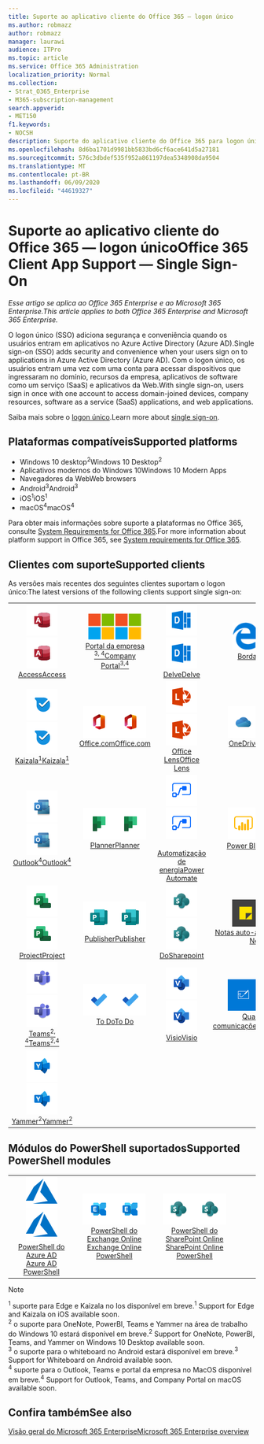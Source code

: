 ```yaml
---
title: Suporte ao aplicativo cliente do Office 365 — logon único
ms.author: robmazz
author: robmazz
manager: laurawi
audience: ITPro
ms.topic: article
ms.service: Office 365 Administration
localization_priority: Normal
ms.collection:
- Strat_O365_Enterprise
- M365-subscription-management
search.appverid:
- MET150
f1.keywords:
- NOCSH
description: Suporte do aplicativo cliente do Office 365 para logon único.
ms.openlocfilehash: 8d6ba1701d9981bb5833bd6cf6ace641d5a27181
ms.sourcegitcommit: 576c3dbdef535f952a861197dea5348908da9504
ms.translationtype: MT
ms.contentlocale: pt-BR
ms.lasthandoff: 06/09/2020
ms.locfileid: "44619327"
---
```

# <a name="office-365-client-app-support--single-sign-on"></a><span data-ttu-id="43335-103">Suporte ao aplicativo cliente do Office 365 — logon único</span><span class="sxs-lookup"><span data-stu-id="43335-103">Office 365 Client App Support — Single Sign-On</span></span>

<span data-ttu-id="43335-104">*Esse artigo se aplica ao Office 365 Enterprise e ao Microsoft 365 Enterprise.*</span><span class="sxs-lookup"><span data-stu-id="43335-104">*This article applies to both Office 365 Enterprise and Microsoft 365 Enterprise.*</span></span>

<span data-ttu-id="43335-105">O logon único (SSO) adiciona segurança e conveniência quando os usuários entram em aplicativos no Azure Active Directory (Azure AD).</span><span class="sxs-lookup"><span data-stu-id="43335-105">Single sign-on (SSO) adds security and convenience when your users sign on to applications in Azure Active Directory (Azure AD).</span></span> <span data-ttu-id="43335-106">Com o logon único, os usuários entram uma vez com uma conta para acessar dispositivos que ingressaram no domínio, recursos da empresa, aplicativos de software como um serviço (SaaS) e aplicativos da Web.</span><span class="sxs-lookup"><span data-stu-id="43335-106">With single sign-on, users sign in once with one account to access domain-joined devices, company resources, software as a service (SaaS) applications, and web applications.</span></span>

<span data-ttu-id="43335-107">Saiba mais sobre o [logon único](https://docs.microsoft.com/azure/active-directory/manage-apps/what-is-single-sign-on).</span><span class="sxs-lookup"><span data-stu-id="43335-107">Learn more about [single sign-on](https://docs.microsoft.com/azure/active-directory/manage-apps/what-is-single-sign-on).</span></span>

## <a name="supported-platforms"></a><span data-ttu-id="43335-108">Plataformas compatíveis</span><span class="sxs-lookup"><span data-stu-id="43335-108">Supported platforms</span></span>

 - <span data-ttu-id="43335-109">Windows 10 desktop<sup>2</sup></span><span class="sxs-lookup"><span data-stu-id="43335-109">Windows 10 Desktop<sup>2</sup></span></span>
 - <span data-ttu-id="43335-110">Aplicativos modernos do Windows 10</span><span class="sxs-lookup"><span data-stu-id="43335-110">Windows 10 Modern Apps</span></span>
 - <span data-ttu-id="43335-111">Navegadores da Web</span><span class="sxs-lookup"><span data-stu-id="43335-111">Web browsers</span></span>
 - <span data-ttu-id="43335-112">Android<sup>3</sup></span><span class="sxs-lookup"><span data-stu-id="43335-112">Android<sup>3</sup></span></span>
 - <span data-ttu-id="43335-113">iOS<sup>1</sup></span><span class="sxs-lookup"><span data-stu-id="43335-113">iOS<sup>1</sup></span></span>
 - <span data-ttu-id="43335-114">macOS<sup>4</sup></span><span class="sxs-lookup"><span data-stu-id="43335-114">macOS<sup>4</sup></span></span>

<span data-ttu-id="43335-115">Para obter mais informações sobre suporte a plataformas no Office 365, consulte [System Requirements for Office 365](https://products.office.com/office-system-requirements).</span><span class="sxs-lookup"><span data-stu-id="43335-115">For more information about platform support in Office 365, see [System requirements for Office 365](https://products.office.com/office-system-requirements).</span></span>

## <a name="supported-clients"></a><span data-ttu-id="43335-116">Clientes com suporte</span><span class="sxs-lookup"><span data-stu-id="43335-116">Supported clients</span></span>

<span data-ttu-id="43335-117">As versões mais recentes dos seguintes clientes suportam o logon único:</span><span class="sxs-lookup"><span data-stu-id="43335-117">The latest versions of the following clients support single sign-on:</span></span>

| | | | | | |
|:---:|:---:|:---:|:---:|:---:|:---:|
| <span data-ttu-id="43335-118">![Ícone do Access](media/o365-access-64x64.png)</span><span class="sxs-lookup"><span data-stu-id="43335-118">![Access icon](media/o365-access-64x64.png)</span></span> <br> [<span data-ttu-id="43335-119">Access</span><span class="sxs-lookup"><span data-stu-id="43335-119">Access</span></span>](https://products.office.com/access) | <span data-ttu-id="43335-120">![Ícone do portal da empresa](media/o365-microsoft-64x64.png)</span><span class="sxs-lookup"><span data-stu-id="43335-120">![Company portal icon](media/o365-microsoft-64x64.png)</span></span> <br> [<span data-ttu-id="43335-121">Portal da empresa <br> <sup>3, 4</sup></span><span class="sxs-lookup"><span data-stu-id="43335-121">Company <br> Portal<sup>3,4</sup> </span></span>](https://docs.microsoft.com/intune-user-help/sign-in-to-the-company-portal) | <span data-ttu-id="43335-122">![Ícone do Delve](media/o365-delve-64x64.png)</span><span class="sxs-lookup"><span data-stu-id="43335-122">![Delve icon](media/o365-delve-64x64.png)</span></span> <br> [<span data-ttu-id="43335-123">Delve</span><span class="sxs-lookup"><span data-stu-id="43335-123">Delve</span></span>](https://products.office.com/business/intelligent-search) | <span data-ttu-id="43335-124">![Ícone de borda](media/o365-edge-64x64.png)</span><span class="sxs-lookup"><span data-stu-id="43335-124">![Edge icon](media/o365-edge-64x64.png)</span></span> <br> [<span data-ttu-id="43335-125">Borda<sup>1</sup></span><span class="sxs-lookup"><span data-stu-id="43335-125">Edge<sup>1</sup></span></span>](https://www.microsoft.com/windows/microsoft-edge) | <span data-ttu-id="43335-126">![Ícone do Excel](media/o365-excel-64x64.png)</span><span class="sxs-lookup"><span data-stu-id="43335-126">![Excel icon](media/o365-excel-64x64.png)</span></span> <br> [<span data-ttu-id="43335-127">Excel</span><span class="sxs-lookup"><span data-stu-id="43335-127">Excel</span></span>](https://products.office.com/excel) 
| <span data-ttu-id="43335-128">![Ícone do Kaizala](media/o365-kaizala-64x64.png)</span><span class="sxs-lookup"><span data-stu-id="43335-128">![Kaizala icon](media/o365-kaizala-64x64.png)</span></span> <br> [<span data-ttu-id="43335-129">Kaizala<sup>1</sup></span><span class="sxs-lookup"><span data-stu-id="43335-129">Kaizala<sup>1</sup></span></span>](https://products.office.com/en/business/microsoft-kaizala) | <span data-ttu-id="43335-130">![Ícone de Office.com](media/o365-office-64x64.png)</span><span class="sxs-lookup"><span data-stu-id="43335-130">![Office.com icon](media/o365-office-64x64.png)</span></span> <br> [<span data-ttu-id="43335-131">Office.com</span><span class="sxs-lookup"><span data-stu-id="43335-131">Office.com</span></span>](https://www.office.com/) | <span data-ttu-id="43335-132">![Ícone de lente](media/o365-lens-64x64.png)</span><span class="sxs-lookup"><span data-stu-id="43335-132">![Lens icon](media/o365-lens-64x64.png)</span></span> <br> [<span data-ttu-id="43335-133">Office Lens</span><span class="sxs-lookup"><span data-stu-id="43335-133">Office Lens</span></span>](https://www.microsoft.com/p/office-lens/9wzdncrfj3t8?activetab=pivot%3Aoverviewtab) | <span data-ttu-id="43335-134">![Ícone do OneDrive for Business](media/o365-OneDrive-64x64.png)</span><span class="sxs-lookup"><span data-stu-id="43335-134">![OneDrive for Business icon](media/o365-OneDrive-64x64.png)</span></span> <br> [<span data-ttu-id="43335-135">OneDrive</span><span class="sxs-lookup"><span data-stu-id="43335-135">OneDrive</span></span>](https://products.office.com/onedrive-for-business/online-cloud-storage) | <span data-ttu-id="43335-136">![Ícone do OneNote](media/o365-OneNote-64x64.png)</span><span class="sxs-lookup"><span data-stu-id="43335-136">![OneNote icon](media/o365-OneNote-64x64.png)</span></span> <br> [<span data-ttu-id="43335-137">OneNote<sup>2</sup></span><span class="sxs-lookup"><span data-stu-id="43335-137">OneNote<sup>2</sup></span></span>](https://products.office.com/onenote) 
| <span data-ttu-id="43335-138">![Ícone do Outlook](media/o365-outlook-64x64.png)</span><span class="sxs-lookup"><span data-stu-id="43335-138">![Outlook icon](media/o365-outlook-64x64.png)</span></span> <br> [<span data-ttu-id="43335-139">Outlook<sup>4</sup></span><span class="sxs-lookup"><span data-stu-id="43335-139">Outlook<sup>4</sup></span></span>](https://products.office.com/outlook) | <span data-ttu-id="43335-140">![Ícone do Planner](media/o365-planner-64x64.png)</span><span class="sxs-lookup"><span data-stu-id="43335-140">![Planner icon](media/o365-planner-64x64.png)</span></span> <br> [<span data-ttu-id="43335-141">Planner</span><span class="sxs-lookup"><span data-stu-id="43335-141">Planner</span></span>](https://products.office.com/business/task-management-software) | <span data-ttu-id="43335-142">![Ícone de automatização de energia](media/o365-flow-64x64.png)</span><span class="sxs-lookup"><span data-stu-id="43335-142">![Power Automate icon](media/o365-flow-64x64.png)</span></span> <br> [<span data-ttu-id="43335-143"><br>Automatização de energia</span><span class="sxs-lookup"><span data-stu-id="43335-143">Power <br> Automate</span></span>](https://flow.microsoft.com) | <span data-ttu-id="43335-144">![Ícone do PowerBI](media/o365-powerbi-64x64.png)</span><span class="sxs-lookup"><span data-stu-id="43335-144">![PowerBI icon](media/o365-powerbi-64x64.png)</span></span> <br> [<span data-ttu-id="43335-145">Power BI<sup>2</sup></span><span class="sxs-lookup"><span data-stu-id="43335-145">Power BI<sup>2</sup></span></span>](https://powerbi.microsoft.com)| <span data-ttu-id="43335-146">![Ícone do PowerPoint](media/o365-powerpoint-64x64.png)</span><span class="sxs-lookup"><span data-stu-id="43335-146">![PowerPoint icon](media/o365-powerpoint-64x64.png)</span></span> <br> [<span data-ttu-id="43335-147">PowerPoint</span><span class="sxs-lookup"><span data-stu-id="43335-147">PowerPoint</span></span>](https://products.office.com/powerpoint) 
| <span data-ttu-id="43335-148">![Ícone do Project](media/o365-project-64x64.png)</span><span class="sxs-lookup"><span data-stu-id="43335-148">![Project icon](media/o365-project-64x64.png)</span></span> <br> [<span data-ttu-id="43335-149">Project</span><span class="sxs-lookup"><span data-stu-id="43335-149">Project</span></span>](https://products.office.com/project) | <span data-ttu-id="43335-150">![Ícone do Publisher](media/o365-publisher-64x64.png)</span><span class="sxs-lookup"><span data-stu-id="43335-150">![Publisher icon](media/o365-publisher-64x64.png)</span></span> <br> [<span data-ttu-id="43335-151">Publisher</span><span class="sxs-lookup"><span data-stu-id="43335-151">Publisher</span></span>](https://products.office.com/publisher) | <span data-ttu-id="43335-152">![Ícone do SharePoint](media/o365-sharepoint-64x64.png)</span><span class="sxs-lookup"><span data-stu-id="43335-152">![SharePoint icon](media/o365-sharepoint-64x64.png)</span></span> <br> [<span data-ttu-id="43335-153">Do</span><span class="sxs-lookup"><span data-stu-id="43335-153">Sharepoint</span></span>](https://products.office.com/sharepoint) | <span data-ttu-id="43335-154">![Ícone de notas auto-adesivas](media/o365-stickynotes-64x64.png)</span><span class="sxs-lookup"><span data-stu-id="43335-154">![Sticky Notes icon](media/o365-stickynotes-64x64.png)</span></span> <br> [<span data-ttu-id="43335-155">Notas auto-adesivas</span><span class="sxs-lookup"><span data-stu-id="43335-155">Sticky Notes</span></span>](https://www.microsoft.com/p/microsoft-sticky-notes/9nblggh4qghw)  | <span data-ttu-id="43335-156">![Ícone do Sway](media/o365-sway-64x64.png)</span><span class="sxs-lookup"><span data-stu-id="43335-156">![Sway icon](media/o365-sway-64x64.png)</span></span> <br> [<span data-ttu-id="43335-157">Sway</span><span class="sxs-lookup"><span data-stu-id="43335-157">Sway</span></span>](https://sway.com) 
| <span data-ttu-id="43335-158">![Ícone do Teams](media/o365-teams-64x64.png)</span><span class="sxs-lookup"><span data-stu-id="43335-158">![Teams icon](media/o365-teams-64x64.png)</span></span> <br> [<span data-ttu-id="43335-159">Teams<sup>2, 4</sup></span><span class="sxs-lookup"><span data-stu-id="43335-159">Teams<sup>2,4</sup></span></span>](https://products.office.com/microsoft-teams/group-chat-software) | <span data-ttu-id="43335-160">![Ícone de tarefas pendentes](media/o365-todo-64x64.png)</span><span class="sxs-lookup"><span data-stu-id="43335-160">![To Do icon](media/o365-todo-64x64.png)</span></span> <br> [<span data-ttu-id="43335-161">To Do</span><span class="sxs-lookup"><span data-stu-id="43335-161">To Do</span></span>](https://todo.microsoft.com) | <span data-ttu-id="43335-162">![Ícone do Visio](media/o365-visio-64x64.png)</span><span class="sxs-lookup"><span data-stu-id="43335-162">![Visio icon](media/o365-visio-64x64.png)</span></span> <br> [<span data-ttu-id="43335-163">Visio</span><span class="sxs-lookup"><span data-stu-id="43335-163">Visio</span></span>](https://products.office.com/visio/flowchart-software) | <span data-ttu-id="43335-164">![Ícone do quadro de comunicações](media/o365-whiteboard-64x64.png)</span><span class="sxs-lookup"><span data-stu-id="43335-164">![Whiteboard icon](media/o365-whiteboard-64x64.png)</span></span> <br> [<span data-ttu-id="43335-165">Quadro de comunicações<sup>3</sup></span><span class="sxs-lookup"><span data-stu-id="43335-165">Whiteboard<sup>3</sup></span></span>](https://whiteboard.microsoft.com/) | <span data-ttu-id="43335-166">![Ícone do Word](media/o365-word-64x64.png)</span><span class="sxs-lookup"><span data-stu-id="43335-166">![Word icon](media/o365-word-64x64.png)</span></span> <br> [<span data-ttu-id="43335-167">Word</span><span class="sxs-lookup"><span data-stu-id="43335-167">Word</span></span>](https://products.office.com/word) 
| <span data-ttu-id="43335-168">![Ícone do Yammer](media/o365-yammer-64x64.png)</span><span class="sxs-lookup"><span data-stu-id="43335-168">![Yammer icon](media/o365-yammer-64x64.png)</span></span> <br> [<span data-ttu-id="43335-169">Yammer<sup>2</sup></span><span class="sxs-lookup"><span data-stu-id="43335-169">Yammer<sup>2</sup></span></span>](https://products.office.com/yammer/yammer-overview) |

## <a name="supported-powershell-modules"></a><span data-ttu-id="43335-170">Módulos do PowerShell suportados</span><span class="sxs-lookup"><span data-stu-id="43335-170">Supported PowerShell modules</span></span>

| | | | | | |
|:---:|:---:|:---:|:---:|:---:|:---:|
| <span data-ttu-id="43335-171">![Ícone do Azure](media/o365-azure-64x64.png)</span><span class="sxs-lookup"><span data-stu-id="43335-171">![Azure icon](media/o365-azure-64x64.png)</span></span> <br> [<span data-ttu-id="43335-172">PowerShell do Azure AD <br></span><span class="sxs-lookup"><span data-stu-id="43335-172">Azure AD <br> PowerShell</span></span>](https://docs.microsoft.com/powershell/azure/active-directory/overview?view=azureadps-2.0) | <span data-ttu-id="43335-173">![Ícone do Exchange](media/o365-exchange-64x64.png)</span><span class="sxs-lookup"><span data-stu-id="43335-173">![Exchange icon](media/o365-exchange-64x64.png)</span></span> <br> [<span data-ttu-id="43335-174">PowerShell do Exchange Online <br></span><span class="sxs-lookup"><span data-stu-id="43335-174">Exchange Online <br> PowerShell</span></span>](https://docs.microsoft.com/powershell/exchange/exchange-online/exchange-online-powershell?view=exchange-ps) | <span data-ttu-id="43335-175">![Ícone do SharePoint](media/o365-sharepoint-64x64.png)</span><span class="sxs-lookup"><span data-stu-id="43335-175">![SharePoint icon](media/o365-sharepoint-64x64.png)</span></span> <br> [<span data-ttu-id="43335-176">PowerShell do SharePoint Online <br></span><span class="sxs-lookup"><span data-stu-id="43335-176">SharePoint Online <br> PowerShell</span></span>](https://docs.microsoft.com/powershell/sharepoint/sharepoint-online/connect-sharepoint-online)

> [!NOTE]
> <span data-ttu-id="43335-177"><sup>1</sup> suporte para Edge e Kaizala no Ios disponível em breve.</span><span class="sxs-lookup"><span data-stu-id="43335-177"><sup>1</sup> Support for Edge and Kaizala on iOS available soon.</span></span> <br>
> <span data-ttu-id="43335-178"><sup>2</sup> o suporte para OneNote, PowerBI, Teams e Yammer na área de trabalho do Windows 10 estará disponível em breve.</span><span class="sxs-lookup"><span data-stu-id="43335-178"><sup>2</sup> Support for OneNote, PowerBI, Teams, and Yammer on Windows 10 Desktop available soon.</span></span> <br>
> <span data-ttu-id="43335-179"><sup>3</sup> o suporte para o whiteboard no Android estará disponível em breve.</span><span class="sxs-lookup"><span data-stu-id="43335-179"><sup>3</sup> Support for Whiteboard on Android available soon.</span></span> <br>
> <span data-ttu-id="43335-180"><sup>4</sup> suporte para o Outlook, Teams e portal da empresa no MacOS disponível em breve.</span><span class="sxs-lookup"><span data-stu-id="43335-180"><sup>4</sup> Support for Outlook, Teams, and Company Portal on macOS available soon.</span></span> <br>

## <a name="see-also"></a><span data-ttu-id="43335-181">Confira também</span><span class="sxs-lookup"><span data-stu-id="43335-181">See also</span></span>

[<span data-ttu-id="43335-182">Visão geral do Microsoft 365 Enterprise</span><span class="sxs-lookup"><span data-stu-id="43335-182">Microsoft 365 Enterprise overview</span></span>](https://docs.microsoft.com/microsoft-365/enterprise/microsoft-365-overview)
